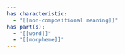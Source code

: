 ```yaml
---
has characteristic:
  - "[[non-compositional meaning]]"
has part(s):
  - "[[word]]"
  - "[[morpheme]]"
---
```

